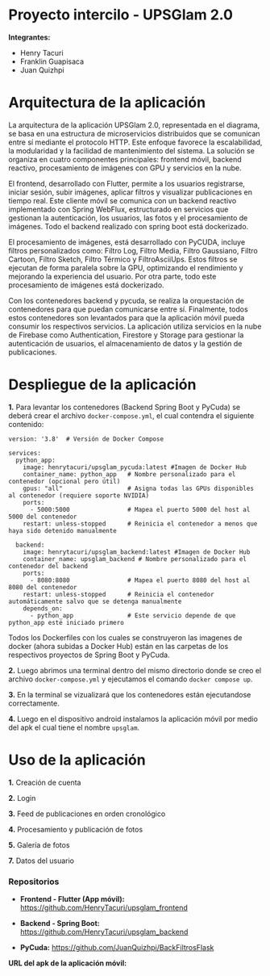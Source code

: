 # **Proyecto intercilo - UPSGlam 2.0**

**Integrantes:**
* Henry Tacuri
* Franklin Guapisaca
* Juan Quizhpi

# **Arquitectura de la aplicación**

La arquitectura de la aplicación UPSGlam 2.0, representada en el diagrama, se basa en una estructura de microservicios distribuidos que se comunican entre sí mediante el protocolo HTTP. Este enfoque favorece la escalabilidad, la modularidad y la facilidad de mantenimiento del sistema. La solución se organiza en cuatro componentes principales: frontend móvil, backend reactivo, procesamiento de imágenes con GPU y servicios en la nube.

El frontend, desarrollado con Flutter, permite a los usuarios registrarse, iniciar sesión, subir imágenes, aplicar filtros y visualizar publicaciones en tiempo real. Este cliente móvil se comunica con un backend reactivo implementado con Spring WebFlux, estructurado en servicios que gestionan la autenticación, los usuarios, las fotos y el procesamiento de imágenes. Todo el backend realizado con spring boot está dockerizado.

El procesamiento de imágenes, está desarrollado con PyCUDA, incluye filtros personalizados como: Filtro Log, Filtro Media, Filtro Gaussiano, Filtro Cartoon, Filtro Sketch, Filtro Térmico y FiltroAsciiUps. Estos filtros se ejecutan de forma paralela sobre la GPU, optimizando el rendimiento y mejorando la experiencia del usuario. Por otra parte, todo este procesamiento de imágenes está dockerizado.

Con los contenedores backend y pycuda, se realiza la orquestación de contenedores para que puedan comunicarse entre sí. Finalmente, todos estos contenedores son levantados para que la aplicación móvil pueda consumir los respectivos servicios. La aplicación utiliza servicios en la nube de Firebase como Authentication, Firestore y Storage para gestionar la autenticación de usuarios, el almacenamiento de datos y la gestión de publicaciones.



# **Despliegue de la aplicación**

**1.** Para levantar los contenedores (Backend Spring Boot y PyCuda) se deberá crear el archivo ```docker-compose.yml```, el cual contendra el siguiente contenido:

```docker
version: '3.8'  # Versión de Docker Compose

services:
  python_app:
    image: henrytacuri/upsglam_pycuda:latest #Imagen de Docker Hub
    container_name: python_app   # Nombre personalizado para el contenedor (opcional pero útil)
    gpus: "all"                  # Asigna todas las GPUs disponibles al contenedor (requiere soporte NVIDIA)
    ports:
      - 5000:5000                # Mapea el puerto 5000 del host al 5000 del contenedor
    restart: unless-stopped      # Reinicia el contenedor a menos que haya sido detenido manualmente

  backend:
    image: henrytacuri/upsglam_backend:latest #Imagen de Docker Hub
    container_name: upsglam_backend # Nombre personalizado para el contenedor del backend
    ports:
      - 8080:8080                # Mapea el puerto 8080 del host al 8080 del contenedor
    restart: unless-stopped      # Reinicia el contenedor automáticamente salvo que se detenga manualmente
    depends_on:
      - python_app               # Este servicio depende de que python_app esté iniciado primero
```

Todos los Dockerfiles con los cuales se construyeron las imagenes de docker (ahora subidas a Docker Hub) están en las carpetas de los respectivos proyectos de Spring Boot y PyCuda.

**2.** Luego abrimos una terminal dentro del mismo directorio donde se creo el archivo ```docker-compose.yml``` y ejecutamos el comando ```docker compose up```.

**3.** En la terminal se vizualizará que los contenedores están ejecutandose correctamente.

**4.** Luego en el dispositivo android instalamos la aplicación móvil por medio del apk el cual tiene el nombre ```upsglam```.


# **Uso de la aplicación**

**1.** Creación de cuenta

**2.** Login

**3.** Feed de publicaciones en orden cronológico

**4.** Procesamiento y publicación de fotos

**5.** Galería de fotos

**7.** Datos del usuario

### **Repositorios**

* **Frontend - Flutter (App móvil):** https://github.com/HenryTacuri/upsglam_frontend

* **Backend - Spring Boot:** https://github.com/HenryTacuri/upsglam_backend

* **PyCuda:** https://github.com/JuanQuizhpi/BackFiltrosFlask


**URL del apk de la aplicación móvil:** 
